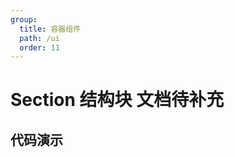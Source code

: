 ```yaml
---
group:
  title: 容器组件
  path: /ui
  order: 11
---
```


# Section 结构块 <Badge>文档待补充</Badge>

## 代码演示
